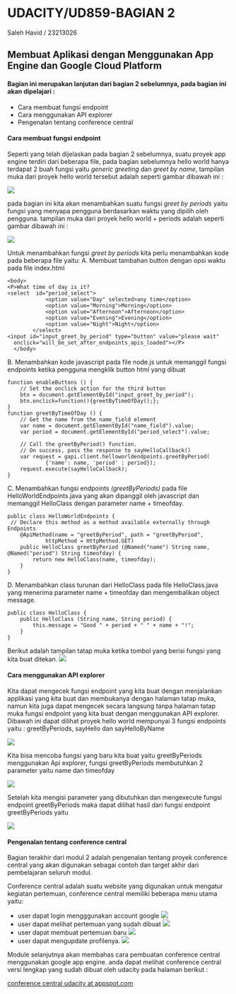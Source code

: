 # UDACITY/UD859-BAGIAN 2
Saleh Havid / 23213026
## Membuat Aplikasi dengan Menggunakan App Engine dan Google Cloud Platform

#### Bagian ini merupakan lanjutan dari bagian 2  sebelumnya, pada bagian ini akan dipelajari :
* Cara membuat fungsi endpoint
* Cara menggunakan API explorer
* Pengenalan tentang conference central

#### Cara membuat fungsi endpoint
Seperti yang telah dijelaskan pada bagian 2 sebelumnya, suatu proyek app engine terdiri dari beberapa file, pada bagian sebelumnya hello world hanya terdapat 2 buah fungsi yaitu *generic greeting* dan *greet by name*, tampilan muka dari proyek hello world tersebut adalah seperti gambar dibawah ini :

![](https://lh4.googleusercontent.com/Ob_rqHUYgT4NejFu-EFW6vv9vLB3OtihhWOWvjDzCJw9c53M1OcrD30qTqBF1ET8UjkUzkMwx0s=w1332-h547)

pada bagian ini kita akan menambahkan suatu fungsi *greet by periods* yaitu fungsi yang menyapa pengguna berdasarkan waktu yang dipilih oleh pengguna. tampilan muka dari proyek hello world + periods adalah seperti gambar dibawah ini :

![](https://lh3.googleusercontent.com/pk-eGzMmOmS3HeDrfKKoVqkkQkCe4DST8us2nQRaXtRpg0DCeTPkkXcvzEExvTpdUxVkmcTtFfk=w1332-h547)

Untuk menambahkan fungsi *greet by periods* kita perlu menambahkan kode pada beberapa file yaitu:
A. Membuat tambahan button dengan opsi waktu pada file index.html

```
<body>
<P>What time of day is it?
<select  id="period_select">
		    <option value="Day" selected>any time</option>
			<option value="Morning">Morning</option>
			<option value="Afternoon">Afternoon</option>
			<option value="Evening">Evening</option>
			<option value="Night">Night</option>
		</select>
<input id="input_greet_by_period" type="button" value="please wait"
  onclick="will_be_set_after_endpoints_apis_loaded"></P>
  </body>

```

B. Menambahkan kode javascript pada file node.js untuk memanggil fungsi endpoints ketika pengguna mengklik button html yang dibuat
```
function enableButtons () {
	// Set the onclick action for the third button
	btn = document.getElementById("input_greet_by_period");
	btn.onclick=function(){greetByTimeOfDay();};
}
function greetByTimeOfDay () {
	// Get the name from the name_field element
	var name = document.getElementById("name_field").value;
	var period = document.getElementById("period_select").value;

	// Call the greetByPeriod() function.
	// On success, pass the response to sayHelloCallback()
	var request = gapi.client.helloworldendpoints.greetByPeriod(
			{'name': name, 'period' : period});
	request.execute(sayHelloCallback);
}
```

C. Menambahkan fungsi endpoints *(greetByPeriods)* pada file HelloWorldEndpoints.java yang akan dipanggil oleh javascript dan memanggil HelloClass dengan parameter name + timeofday.
```
public class HelloWorldEndpoints {
 // Declare this method as a method available externally through Endpoints
    @ApiMethod(name = "greetByPeriod", path = "greetByPeriod",
            httpMethod = HttpMethod.GET)
    public HelloClass greetByPeriod (@Named("name") String name, @Named("period") String timeofday) {
        return new HelloClass(name, timeofday);
    }
}
```
D. Menambahkan class turunan dari HelloClass pada file HelloClass.java yang menerima parameter name + timeofday dan mengembalikan object message.

```
public class HelloClass {
    public HelloClass (String name, String period) {
        this.message = "Good " + period + " " + name + "!";
    }
}

```
Berikut adalah tampilan tatap muka ketika tombol yang berisi fungsi yang kita buat ditekan. ![](https://lh6.googleusercontent.com/VW7fPwd7u2uIbkBRfr_W_7ExYsSxD9So4iWfBHvCViYXt8b5-fYpho5W1CbcRx7SsdQMoPkzUN8=w1332-h547)


#### Cara menggunakan API explorer

Kita dapat mengecek fungsi endpoint yang kita buat dengan menjalankan applikasi yang kita buat dan membukanya dengan halaman tatap muka, namun kita juga dapat mengecek secara langsung tanpa halaman tatap muka fungsi endpoint yang kita buat dengan menggunakan API explorer. Dibawah ini dapat dilihat proyek hello world mempunyai 3 fungsi endpoints yaitu : greetByPeriods, sayHello dan sayHelloByName

![](https://lh5.googleusercontent.com/HTYcuXuZdJpcrx71FTLrtM1kv3RacShb-BEB31WeFZPQC5u2n66fga8JWqKpl4qffDbMduBG8Qg=w1332-h547)

Kita bisa mencoba fungsi yang baru kita buat yaitu greetByPeriods menggunakan Api explorer, fungsi greetByPeriods membutuhkan 2 parameter yaitu name dan timeofday

![](https://lh4.googleusercontent.com/PVN2eBJ7qmQNAgZ9Nb_3WKpaKb2fWRAddr7q4XG9PtlTjzPCjb5Hb4M3PmtCTQ17F-SjzGm5Zd8=w1332-h547)

Setelah kita mengisi parameter yang dibutuhkan dan mengexecute fungsi endpoint greetByPeriods maka dapat dilihat hasil dari fungsi endpoint greetByPeriods yaitu

![](https://lh6.googleusercontent.com/EHQyE3wbCxxF6CCZ1cVchBwfEWtrJ4DknKiB2HnpGqLkV_aNd02e3y_5y6ou3el7gE6u07g9lfE=w1332-h547)


#### Pengenalan tentang conference central

Bagian terakhir dari modul 2 adalah pengenalan tentang proyek conference central yang akan digunakan sebagai contoh dan target akhir dari pembelajaran seluruh modul.

Conference central adalah suatu website yang digunakan untuk mengatur kegiatan pertemuan, conference central memiliki beberapa menu utama yaitu:
* user dapat login mengggunakan account google
![](https://lh4.googleusercontent.com/Qd4eU0pkvbzrekZPBpTkvC5CblnIGJpVOV6GVjtvnFFhGz958FXagsYva1YbTzxvpKS2ebGGIuk=w1332-h547)
* user dapat melihat pertemuan yang sudah dibuat
![](https://lh6.googleusercontent.com/CghjGEResYcsj1bLAsZau5gpnRwKzF47DVxpe0X5-pefPIx1msKTy-UwBsYd466IQULIrhYO-h4=w1332-h547)
* user dapat membuat pertemuan baru
![](https://lh3.googleusercontent.com/HxssNmBaGS4WB3mbwMP7PsuckKO-JxlzChmWZEBPSNprlCqshADFKIK-eNqQdzLp2UttDFsYalI=w1332-h547)
* user dapat mengupdate profilenya.
![](https://lh5.googleusercontent.com/tVHLMD5fWkkfXT3va0iyvXb9CQmpGbcs8UfgmvFkOBLputPN-tZgX2iys1clEbCKgmBUonvIUvo=w1332-h547)


Module selanjutnya akan membahas cara pembuatan conference central menggunakan google app engine. anda dapat melihat conference central versi lengkap yang sudah dibuat oleh udacity pada halaman berikut :

[conference central udacity at appspot.com](https://conference-central-dot-udacity-extras.appspot.com/)




